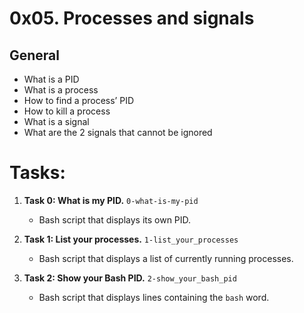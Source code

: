 # 0x05. Processes and signals

## General
  - What is a PID
  - What is a process
  - How to find a process’ PID
  - How to kill a process
  - What is a signal
  - What are the 2 signals that cannot be ignored

# Tasks:

1. **Task 0: What is my PID.** `0-what-is-my-pid`
   - Bash script that displays its own PID.

2. **Task 1: List your processes.** `1-list_your_processes`
   - Bash script that displays a list of currently running processes.

3. **Task 2: Show your Bash PID.** `2-show_your_bash_pid`
   - Bash script that displays lines containing the `bash` word.

